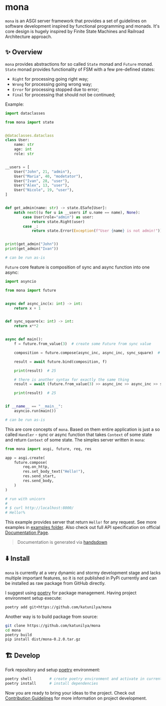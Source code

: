 # mona

`mona` is an ASGI server framework that provides a set of guidelines on software
development inspired by functional programming and monads. It's core design is
hugely inspired by Finite State Machines and Railroad Architecture approach.

## ✨ Overview

`mona` provides abstractions for so called `State` monad and `Future` monad.
`State` monad provides functionality of FSM with a few pre-defined states:

- `Right` for processing going right way;
- `Wrong` for processing going wrong way;
- `Error` for processing stopped due to error;
- `Final` for processing that should not be continued;

Example:

```python
import dataclasses

from mona import state


@dataclasses.dataclass
class User:
    name: str
    age: int
    role: str


__users = [
    User("John", 21, "admin"),
    User("Maria", 40, "modetator"),
    User("Ivan", 28, "user"),
    User("Alex", 13, "user"),
    User("Nicole", 19, "user"),
]


def get_admin(name: str) -> state.ESafe[User]:
    match next((u for u in __users if u.name == name), None):
        case User(role="admin") as user:
            return state.Right(user)
        case _:
            return state.Error(Exception(f"User {name} is not admin!"))


print(get_admin("John"))
print(get_admin("Ivan"))

# can be run as-is
```

`Future` core feature is composition of sync and async function into one async:

```python
import asyncio

from mona import future


async def async_inc(x: int) -> int:
    return x + 1


def sync_square(x: int) -> int:
    return x**2


async def main():
    f = future.from_value(3)  # create some Future from sync value

    composition = future.compose(async_inc, async_inc, sync_square)  # (x + 1 + 1)^2

    result = await future.bind(composition, f)

    print(result)  # 25

    # there is another syntax for exactly the same thing
    result = await (future.from_value(3) >> async_inc >> async_inc >> sync_square)

    print(result)  # 25


if __name__ == "__main__":
    asyncio.run(main())

# can be run as-is
```

This are core concepts of `mona`. Based on them entire application is just a so
called `Handler` - sync or async function that takes `Context` of some state and
return `Context` of some state. The simples server written in `mona`:

```python
from mona import asgi, future, req, res

app = asgi.create(
    future.compose(
        req.on_http,
        res.set_body_text("Hello!"),
        res.send_start,
        res.send_body,
    )
)

# run with unicorn
# 
# $ curl http://localhost:8000/
# Hello!%
```

This example provides server that return `Hello!` for any request. See more
examples in [examples folder](/examples/). Also check out full API specification
on official [Documentation Page](https://katunilya.github.io/mona/).

> Documentation is generated via [handsdown](https://github.com/vemel/handsdown)

## ⬇️ Install

`mona` is currently at a very dynamic and stormy development stage and lacks
multiple important features, so it is not published in PyPi currently and can be
installed as raw package from GitHub directly.

I suggest using [poetry](https://github.com/python-poetry/poetry) for package
management. Having project environment setup execute:

```sh
poetry add git+https://github.com/katunilya/mona
```

Another way is to build package from source:

```sh
git clone https://github.com/katunilya/mona
cd mona
poetry build
pip install dist/mona-0.2.0.tar.gz
```

## 🏗️ Develop

Fork repository and setup [poetry](https://github.com/python-poetry/poetry)
environment:

```sh
poetry shell        # create poetry environment and activate in current shell
poetry install      # install dependencies
```

Now you are ready to bring your ideas to the project. Check out
[Contribution Guidelines](/CONTRIBUTING.md) for more information on project
development.
